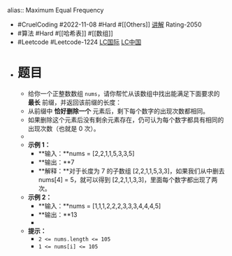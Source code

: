 alias:: Maximum Equal Frequency
- #CruelCoding #2022-11-08 #Hard #[[Others]] [讲解](https://youtu.be/xs4oc3icbgE) Rating-2050
- #算法 #Hard #[[哈希表]] #[[数组]]
- #Leetcode #Leetcode-1224 [LC国际](https://leetcode.com/problems/maximum-equal-frequency/) [LC中国](https://leetcode.cn/problems/maximum-equal-frequency/)
- # 题目
	- 给你一个正整数数组 `nums`，请你帮忙从该数组中找出能满足下面要求的 **最长** 前缀，并返回该前缀的长度：
	- 从前缀中 **恰好删除一个** 元素后，剩下每个数字的出现次数都相同。
	- 如果删除这个元素后没有剩余元素存在，仍可认为每个数字都具有相同的出现次数（也就是 0 次）。
	-
	- **示例 1：**
		- **输入：**nums = [2,2,1,1,5,3,3,5]
		- **输出：**7
		- **解释：**对于长度为 7 的子数组 [2,2,1,1,5,3,3]，如果我们从中删去 nums[4] = 5，就可以得到 [2,2,1,1,3,3]，里面每个数字都出现了两次。
	- **示例 2：**
		- **输入：**nums = [1,1,1,2,2,2,3,3,3,4,4,4,5]
		- **输出：**13
		-
	- **提示：**
		- `2 <= nums.length <= 105`
		- `1 <= nums[i] <= 105`